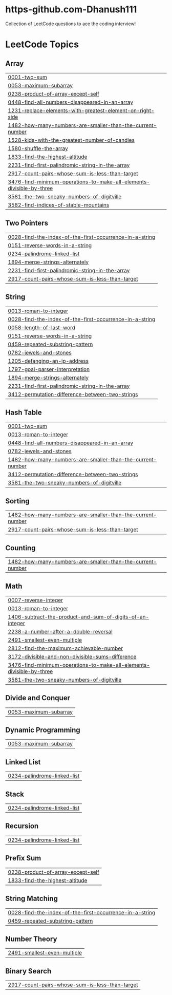 # https-github.com-Dhanush111
Collection of LeetCode questions to ace the coding interview!

<!---LeetCode Topics Start-->
# LeetCode Topics
## Array
|  |
| ------- |
| [0001-two-sum](https://github.com/Dhanush111/https-github.com-Dhanush111/tree/master/0001-two-sum) |
| [0053-maximum-subarray](https://github.com/Dhanush111/https-github.com-Dhanush111/tree/master/0053-maximum-subarray) |
| [0238-product-of-array-except-self](https://github.com/Dhanush111/https-github.com-Dhanush111/tree/master/0238-product-of-array-except-self) |
| [0448-find-all-numbers-disappeared-in-an-array](https://github.com/Dhanush111/https-github.com-Dhanush111/tree/master/0448-find-all-numbers-disappeared-in-an-array) |
| [1231-replace-elements-with-greatest-element-on-right-side](https://github.com/Dhanush111/https-github.com-Dhanush111/tree/master/1231-replace-elements-with-greatest-element-on-right-side) |
| [1482-how-many-numbers-are-smaller-than-the-current-number](https://github.com/Dhanush111/https-github.com-Dhanush111/tree/master/1482-how-many-numbers-are-smaller-than-the-current-number) |
| [1528-kids-with-the-greatest-number-of-candies](https://github.com/Dhanush111/https-github.com-Dhanush111/tree/master/1528-kids-with-the-greatest-number-of-candies) |
| [1580-shuffle-the-array](https://github.com/Dhanush111/https-github.com-Dhanush111/tree/master/1580-shuffle-the-array) |
| [1833-find-the-highest-altitude](https://github.com/Dhanush111/https-github.com-Dhanush111/tree/master/1833-find-the-highest-altitude) |
| [2231-find-first-palindromic-string-in-the-array](https://github.com/Dhanush111/https-github.com-Dhanush111/tree/master/2231-find-first-palindromic-string-in-the-array) |
| [2917-count-pairs-whose-sum-is-less-than-target](https://github.com/Dhanush111/https-github.com-Dhanush111/tree/master/2917-count-pairs-whose-sum-is-less-than-target) |
| [3476-find-minimum-operations-to-make-all-elements-divisible-by-three](https://github.com/Dhanush111/https-github.com-Dhanush111/tree/master/3476-find-minimum-operations-to-make-all-elements-divisible-by-three) |
| [3581-the-two-sneaky-numbers-of-digitville](https://github.com/Dhanush111/https-github.com-Dhanush111/tree/master/3581-the-two-sneaky-numbers-of-digitville) |
| [3582-find-indices-of-stable-mountains](https://github.com/Dhanush111/https-github.com-Dhanush111/tree/master/3582-find-indices-of-stable-mountains) |
## Two Pointers
|  |
| ------- |
| [0028-find-the-index-of-the-first-occurrence-in-a-string](https://github.com/Dhanush111/https-github.com-Dhanush111/tree/master/0028-find-the-index-of-the-first-occurrence-in-a-string) |
| [0151-reverse-words-in-a-string](https://github.com/Dhanush111/https-github.com-Dhanush111/tree/master/0151-reverse-words-in-a-string) |
| [0234-palindrome-linked-list](https://github.com/Dhanush111/https-github.com-Dhanush111/tree/master/0234-palindrome-linked-list) |
| [1894-merge-strings-alternately](https://github.com/Dhanush111/https-github.com-Dhanush111/tree/master/1894-merge-strings-alternately) |
| [2231-find-first-palindromic-string-in-the-array](https://github.com/Dhanush111/https-github.com-Dhanush111/tree/master/2231-find-first-palindromic-string-in-the-array) |
| [2917-count-pairs-whose-sum-is-less-than-target](https://github.com/Dhanush111/https-github.com-Dhanush111/tree/master/2917-count-pairs-whose-sum-is-less-than-target) |
## String
|  |
| ------- |
| [0013-roman-to-integer](https://github.com/Dhanush111/https-github.com-Dhanush111/tree/master/0013-roman-to-integer) |
| [0028-find-the-index-of-the-first-occurrence-in-a-string](https://github.com/Dhanush111/https-github.com-Dhanush111/tree/master/0028-find-the-index-of-the-first-occurrence-in-a-string) |
| [0058-length-of-last-word](https://github.com/Dhanush111/https-github.com-Dhanush111/tree/master/0058-length-of-last-word) |
| [0151-reverse-words-in-a-string](https://github.com/Dhanush111/https-github.com-Dhanush111/tree/master/0151-reverse-words-in-a-string) |
| [0459-repeated-substring-pattern](https://github.com/Dhanush111/https-github.com-Dhanush111/tree/master/0459-repeated-substring-pattern) |
| [0782-jewels-and-stones](https://github.com/Dhanush111/https-github.com-Dhanush111/tree/master/0782-jewels-and-stones) |
| [1205-defanging-an-ip-address](https://github.com/Dhanush111/https-github.com-Dhanush111/tree/master/1205-defanging-an-ip-address) |
| [1797-goal-parser-interpretation](https://github.com/Dhanush111/https-github.com-Dhanush111/tree/master/1797-goal-parser-interpretation) |
| [1894-merge-strings-alternately](https://github.com/Dhanush111/https-github.com-Dhanush111/tree/master/1894-merge-strings-alternately) |
| [2231-find-first-palindromic-string-in-the-array](https://github.com/Dhanush111/https-github.com-Dhanush111/tree/master/2231-find-first-palindromic-string-in-the-array) |
| [3412-permutation-difference-between-two-strings](https://github.com/Dhanush111/https-github.com-Dhanush111/tree/master/3412-permutation-difference-between-two-strings) |
## Hash Table
|  |
| ------- |
| [0001-two-sum](https://github.com/Dhanush111/https-github.com-Dhanush111/tree/master/0001-two-sum) |
| [0013-roman-to-integer](https://github.com/Dhanush111/https-github.com-Dhanush111/tree/master/0013-roman-to-integer) |
| [0448-find-all-numbers-disappeared-in-an-array](https://github.com/Dhanush111/https-github.com-Dhanush111/tree/master/0448-find-all-numbers-disappeared-in-an-array) |
| [0782-jewels-and-stones](https://github.com/Dhanush111/https-github.com-Dhanush111/tree/master/0782-jewels-and-stones) |
| [1482-how-many-numbers-are-smaller-than-the-current-number](https://github.com/Dhanush111/https-github.com-Dhanush111/tree/master/1482-how-many-numbers-are-smaller-than-the-current-number) |
| [3412-permutation-difference-between-two-strings](https://github.com/Dhanush111/https-github.com-Dhanush111/tree/master/3412-permutation-difference-between-two-strings) |
| [3581-the-two-sneaky-numbers-of-digitville](https://github.com/Dhanush111/https-github.com-Dhanush111/tree/master/3581-the-two-sneaky-numbers-of-digitville) |
## Sorting
|  |
| ------- |
| [1482-how-many-numbers-are-smaller-than-the-current-number](https://github.com/Dhanush111/https-github.com-Dhanush111/tree/master/1482-how-many-numbers-are-smaller-than-the-current-number) |
| [2917-count-pairs-whose-sum-is-less-than-target](https://github.com/Dhanush111/https-github.com-Dhanush111/tree/master/2917-count-pairs-whose-sum-is-less-than-target) |
## Counting
|  |
| ------- |
| [1482-how-many-numbers-are-smaller-than-the-current-number](https://github.com/Dhanush111/https-github.com-Dhanush111/tree/master/1482-how-many-numbers-are-smaller-than-the-current-number) |
## Math
|  |
| ------- |
| [0007-reverse-integer](https://github.com/Dhanush111/https-github.com-Dhanush111/tree/master/0007-reverse-integer) |
| [0013-roman-to-integer](https://github.com/Dhanush111/https-github.com-Dhanush111/tree/master/0013-roman-to-integer) |
| [1406-subtract-the-product-and-sum-of-digits-of-an-integer](https://github.com/Dhanush111/https-github.com-Dhanush111/tree/master/1406-subtract-the-product-and-sum-of-digits-of-an-integer) |
| [2238-a-number-after-a-double-reversal](https://github.com/Dhanush111/https-github.com-Dhanush111/tree/master/2238-a-number-after-a-double-reversal) |
| [2491-smallest-even-multiple](https://github.com/Dhanush111/https-github.com-Dhanush111/tree/master/2491-smallest-even-multiple) |
| [2812-find-the-maximum-achievable-number](https://github.com/Dhanush111/https-github.com-Dhanush111/tree/master/2812-find-the-maximum-achievable-number) |
| [3172-divisible-and-non-divisible-sums-difference](https://github.com/Dhanush111/https-github.com-Dhanush111/tree/master/3172-divisible-and-non-divisible-sums-difference) |
| [3476-find-minimum-operations-to-make-all-elements-divisible-by-three](https://github.com/Dhanush111/https-github.com-Dhanush111/tree/master/3476-find-minimum-operations-to-make-all-elements-divisible-by-three) |
| [3581-the-two-sneaky-numbers-of-digitville](https://github.com/Dhanush111/https-github.com-Dhanush111/tree/master/3581-the-two-sneaky-numbers-of-digitville) |
## Divide and Conquer
|  |
| ------- |
| [0053-maximum-subarray](https://github.com/Dhanush111/https-github.com-Dhanush111/tree/master/0053-maximum-subarray) |
## Dynamic Programming
|  |
| ------- |
| [0053-maximum-subarray](https://github.com/Dhanush111/https-github.com-Dhanush111/tree/master/0053-maximum-subarray) |
## Linked List
|  |
| ------- |
| [0234-palindrome-linked-list](https://github.com/Dhanush111/https-github.com-Dhanush111/tree/master/0234-palindrome-linked-list) |
## Stack
|  |
| ------- |
| [0234-palindrome-linked-list](https://github.com/Dhanush111/https-github.com-Dhanush111/tree/master/0234-palindrome-linked-list) |
## Recursion
|  |
| ------- |
| [0234-palindrome-linked-list](https://github.com/Dhanush111/https-github.com-Dhanush111/tree/master/0234-palindrome-linked-list) |
## Prefix Sum
|  |
| ------- |
| [0238-product-of-array-except-self](https://github.com/Dhanush111/https-github.com-Dhanush111/tree/master/0238-product-of-array-except-self) |
| [1833-find-the-highest-altitude](https://github.com/Dhanush111/https-github.com-Dhanush111/tree/master/1833-find-the-highest-altitude) |
## String Matching
|  |
| ------- |
| [0028-find-the-index-of-the-first-occurrence-in-a-string](https://github.com/Dhanush111/https-github.com-Dhanush111/tree/master/0028-find-the-index-of-the-first-occurrence-in-a-string) |
| [0459-repeated-substring-pattern](https://github.com/Dhanush111/https-github.com-Dhanush111/tree/master/0459-repeated-substring-pattern) |
## Number Theory
|  |
| ------- |
| [2491-smallest-even-multiple](https://github.com/Dhanush111/https-github.com-Dhanush111/tree/master/2491-smallest-even-multiple) |
## Binary Search
|  |
| ------- |
| [2917-count-pairs-whose-sum-is-less-than-target](https://github.com/Dhanush111/https-github.com-Dhanush111/tree/master/2917-count-pairs-whose-sum-is-less-than-target) |
<!---LeetCode Topics End-->